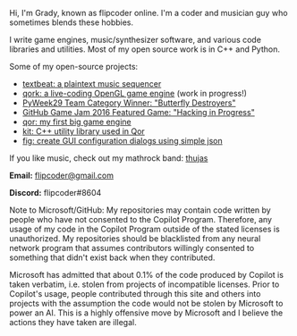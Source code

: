 Hi, I'm Grady, known as flipcoder online.  I'm a coder and musician guy who sometimes blends these hobbies.

I write game engines, music/synthesizer software, and various code libraries and utilities.  Most of my open
source work is in C++ and Python.

Some of my open-source projects:
- [textbeat: a plaintext music sequencer](https://github.com/flipcoder/textbeat)
- [qork: a live-coding OpenGL game engine](https://github.com/flipcoder/qork) (work in progress!)
- [PyWeek29 Team Category Winner: "Butterfly Destroyers"](https://github.com/PythonixCoders/PyWeek29)
- [GitHub Game Jam 2016 Featured Game: "Hacking in Progress"](https://github.com/flipcoder/game-off-2016)
- [qor: my first big game engine](https://github.com/flipcoder/qor)
- [kit: C++ utility library used in Qor](https://github.com/flipcoder/kit)
- [fig: create GUI configuration dialogs using simple json](https://github.com/flipcoder/fig)

If you like music, check out my mathrock band: [thujas](https://thujas.net)

**Email:** flipcoder@gmail.com

**Discord:** flipcoder#8604

Note to Microsoft/GitHub:  My repositories may contain code written by people who have not consented to the Copilot Program.  Therefore, any usage of my code in the Copilot Program outside of the stated licenses is unauthorized.  My repositories should be blacklisted from any neural network program that assumes contributors willingly consented to something that didn't exist back when they contributed.

Microsoft has admitted that about 0.1% of the code produced by Copilot is taken verbatim, i.e. stolen from projects of incompatible licenses.  Prior to Copilot's usage, people contributed through this site and others into projects with the assumption the code would not be stolen by Microsoft to power an AI.  This is a highly offensive move by Microsoft and I believe the actions they have taken are illegal.
